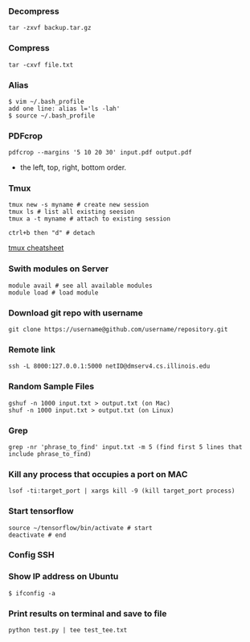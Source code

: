 ### Decompress

```
tar -zxvf backup.tar.gz 
```

### Compress
```
tar -cxvf file.txt
```

### Alias
```
$ vim ~/.bash_profile
add one line: alias l='ls -lah'
$ source ~/.bash_profile
```

### PDFcrop
```
pdfcrop --margins '5 10 20 30' input.pdf output.pdf
```
* the left, top, right, bottom order.


### Tmux
```
tmux new -s myname # create new session
tmux ls # list all existing seesion
tmux a -t myname # attach to existing session

ctrl+b then "d" # detach
```
[tmux cheatsheet](https://gist.github.com/MohamedAlaa/2961058)

### Swith modules on Server
```
module avail # see all available modules
module load # load module
```

### Download git repo with username
```
git clone https://username@github.com/username/repository.git
```

### Remote link
```
ssh -L 8000:127.0.0.1:5000 netID@dmserv4.cs.illinois.edu
```

### Random Sample Files
```
gshuf -n 1000 input.txt > output.txt (on Mac)
shuf -n 1000 input.txt > output.txt (on Linux)
```

### Grep
```
grep -nr 'phrase_to_find' input.txt -m 5 (find first 5 lines that include phrase_to_find)
```

### Kill any process that occupies a port on **MAC**
```
lsof -ti:target_port | xargs kill -9 (kill target_port process)
```

### Start tensorflow
```
source ~/tensorflow/bin/activate # start
deactivate # end
```

### Config SSH



### Show IP address on Ubuntu
```
$ ifconfig -a
```

### Print results on terminal and save to file
```
python test.py | tee test_tee.txt
```



